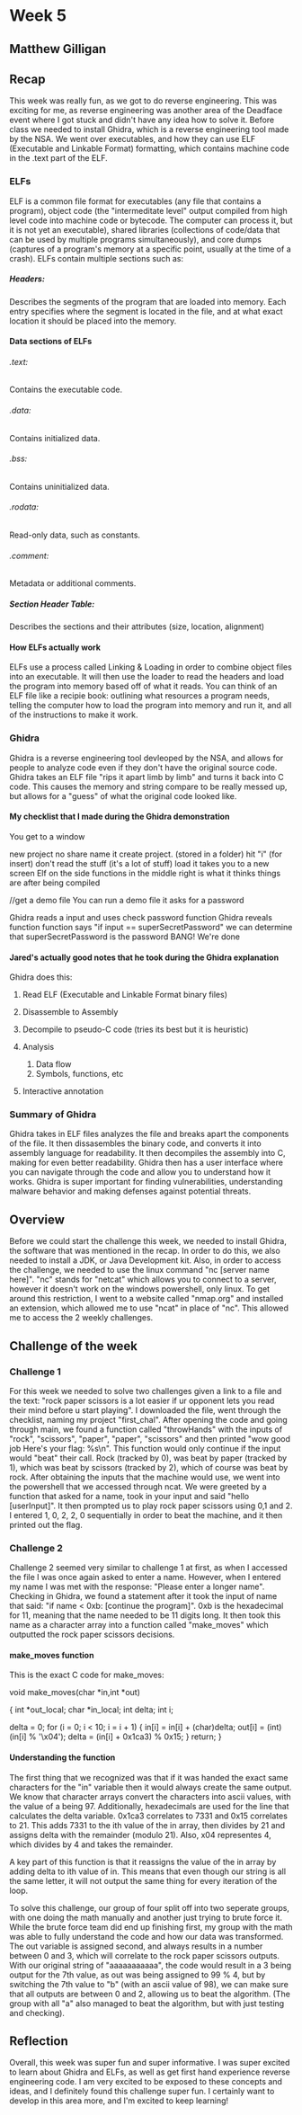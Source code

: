# Week 5
## Matthew Gilligan

## Recap

This week was really fun, as we got to do reverse engineering. This was exciting for me, as reverse engineering was another area of the Deadface event where I got stuck and didn't have any idea how to solve it. Before class we needed to install Ghidra, which is a reverse engineering tool made by the NSA. We went over executables, and how they can use ELF (Executable and Linkable Format) formatting, which contains machine code in the .text part of the ELF. 

### ELFs
ELF is a common file format for executables (any file that contains a program), object code (the "intermeditate level" output compiled from high level code into machine code or bytecode. The computer can process it, but it is not yet an executable), shared libraries (collections of code/data that can be used by multiple programs simultaneously), and core dumps (captures of a program's memory at a specific point, usually at the time of a crash). ELFs contain multiple sections such as:

##### Headers:
Describes the segments of the program that are loaded into memory. Each entry specifies where the segment is located in the file, and at what exact location it should be placed into the memory. 

#### Data sections of ELFs
###### .text:
Contains the executable code.

###### .data:
Contains initialized data.

###### .bss: 
Contains uninitialized data.

###### .rodata: 
Read-only data, such as constants.

###### .comment: 
Metadata or additional comments. 

##### Section Header Table: 
Describes the sections and their attributes (size, location, alignment)

#### How ELFs actually work
ELFs use a process called Linking & Loading in order to combine object files into an executable. It will then use the loader to read the headers and load the program into memory based off of what it reads. You can think of an ELF file like a recipie book: outlining what resources a program needs, telling the computer how to load the program into memory and run it, and all of the instructions to make it work.

### Ghidra
Ghidra is a reverse engineering tool devleoped by the NSA, and allows for people to analyze code even if they don't have the original source code. Ghidra takes an ELF file "rips it apart limb by limb" and turns it back into C code. This causes the memory and string compare to be really messed up, but allows for a "guess" of what the original code looked like. 

#### My checklist that I made during the Ghidra demonstration
You get to a window 

new project
no share
name it
create project. (stored in a folder)
hit "i" (for insert) 
don't read the stuff (it's a lot of stuff)
load it
takes you to a new screen
Elf on the side
functions in the middle
right is what it thinks things are after being compiled

//get a demo file
You can run a demo file
it asks for a password

Ghidra reads a input and uses check password function 
Ghidra reveals function
function says "if input == superSecretPassword" 
we can determine that superSecretPassword is the password
BANG! We're done

#### Jared's actually good notes that he took during the Ghidra explanation
Ghidra does this:

1. Read ELF (Executable and Linkable Format binary files)
2. Disassemble to Assembly
3. Decompile to pseudo-C code (tries its best but it is heuristic)
4. Analysis
    
    1. Data flow
    2. Symbols, functions, etc
    
5. Interactive annotation

### Summary of Ghidra
Ghidra takes in ELF files analyzes the file and breaks apart the components of the file. It then dissasembles the binary code, and converts it into assembly language for readability. It then decompiles the assembly into C, making for even better readability. Ghidra then has a user interface where you can navigate through the code and allow you to understand how it works. 
Ghidra is super important for finding vulnerabilities, understanding malware behavior and making defenses against potential threats. 

## Overview
Before we could start the challenge this week, we needed to install Ghidra, the software that was mentioned in the recap. In order to do this, we also needed to install a JDK, or Java Development kit. Also, in order to access the challenge, we needed to use the linux command "nc [server name here]". "nc" stands for "netcat" which allows you to connect to a server, however it doesn't work on the windows powershell, only linux. To get around this restriction, I went to a website called "nmap.org" and installed an extension, which allowed me to use "ncat" in place of "nc". This allowed me to access the 2 weekly challenges.


## Challenge of the week

### Challenge 1
For this week we needed to solve two challenges given a link to a file and the text: "rock paper scissors is a lot easier if ur opponent lets you read their mind before u start playing". I downloaded the file, went through the checklist, naming my project "first_chal". After opening the code and going through main, we found a function called "throwHands" with the inputs of "rock", "scissors", "paper", "paper", "scissors" and then printed "wow good job Here's your flag: %s\n". This function would only continue if the input would "beat" their call. Rock (tracked by 0), was beat by paper (tracked by 1), which was beat by scissors (tracked by 2), which of course was beat by rock. 
After obtaining the inputs that the machine would use, we went into the powershell that we accessed through ncat. We were greeted by a function that asked for a name, took in your input and said "hello [userInput]". It then prompted us to play rock paper scissors using 0,1 and 2. I entered 1, 0, 2, 2, 0 sequentially in order to beat the machine, and it then printed out the flag. 

### Challenge 2
Challenge 2 seemed very similar to challenge 1 at first, as when I accessed the file I was once again asked to enter a name. However, when I entered my name I was met with the response: "Please enter a longer name". Checking in Ghidra, we found a statement after it took the input of name that said: "if name < 0xb: [continue the program]". 0xb is the hexadecimal for 11, meaning that the name needed to be 11 digits long. It then took this name as a character array into a function called "make_moves" which outputted the rock paper scissors decisions. 

#### make_moves function
This is the exact C code for make_moves:

void make_moves(char *in,int *out)

{
  int *out_local;
  char *in_local;
  int delta;
  int i;
  
  delta = 0;
  for (i = 0; i < 10; i = i + 1) {
    in[i] = in[i] + (char)delta;
    out[i] = (int)(in[i] % '\x04');
    delta = (in[i] + 0x1ca3) % 0x15;
  }
  return;
}

#### Understanding the function
The first thing that we recognized was that if it was handed the exact same characters for the "in" variable then it would always create the same output. We know that character arrays convert the characters into ascii values, with the value of a being 97. Additionally, hexadecimals are used for the line that calculates the delta variable. 0x1ca3 correlates to 7331 and 0x15 correlates to 21. This adds 7331 to the ith value of the in array, then divides by 21 and assigns delta with the remainder (modulo 21). Also, x04 representes 4, which divides by 4 and takes the remainder. 

A key part of this function is that it reassigns the value of the in array by adding delta to ith value of in. This means that even though our string is all the same letter, it will not output the same thing for every iteration of the loop. 

To solve this challenge, our group of four split off into two seperate groups, with one doing the math manually and another just trying to brute force it. While the brute force team did end up finishing first, my group with the math was able to fully understand the code and how our data was transformed. The out variable is assigned second, and always results in a number between 0 and 3, which will correlate to the rock paper scissors outputs. With our original string of "aaaaaaaaaaa", the code would result in a 3 being output for the 7th value, as out was being assigned to 99 % 4, but by switching the 7th value to "b" (with an ascii value of 98), we can make sure that all outputs are between 0 and 2, allowing us to beat the algorithm. (The group with all "a" also managed to beat the algorithm, but with just testing and checking). 

## Reflection
Overall, this week was super fun and super informative. I was super excited to learn about Ghidra and ELFs, as well as get first hand experience reverse engineering code. I am very excited to be exposed to these concepts and ideas, and I definitely found this challenge super fun. I certainly want to develop in this area more, and I'm excited to keep learning!
